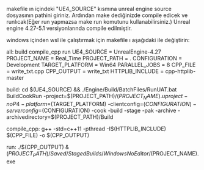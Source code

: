 makefile ın içindeki "UE4_SOURCE" kısmına unreal engine source dosyasının pathini giriniz. Ardından make dediğinizde compile edicek ve runlıcak(Eğer run yapmazsa make run komutunu kullanabilirsiniz.)
Unreal engine 4.27-5.1 versiyonlarında compile edilmiştir.

windows içinden wsl ile çalıştırmak için makefile ı aşağıdaki ile değiştirin:

all: build compile_cpp run
UE4_SOURCE = UnrealEngine-4.27
PROJECT_NAME = Real_Time
PROJECT_PATH = .
CONFIGURATION = Development
TARGET_PLATFORM = Win64
PARALLEL_JOBS = 8
CPP_FILE = write_txt.cpp
CPP_OUTPUT = write_txt
HTTPLIB_INCLUDE = cpp-httplib-master

build:
	cd $(UE4_SOURCE) && ./Engine/Build/BatchFiles/RunUAT.bat BuildCookRun -project=$(PROJECT_PATH)/$(PROJECT_NAME).uproject -noP4 -platform=$(TARGET_PLATFORM) -clientconfig=$(CONFIGURATION) -serverconfig=$(CONFIGURATION) -cook -build -stage -pak -archive -archivedirectory=$(PROJECT_PATH)/Build

compile_cpp:
	g++ -std=c++11 -pthread -I$(HTTPLIB_INCLUDE) $(CPP_FILE) -o $(CPP_OUTPUT)

run:
	./$(CPP_OUTPUT) & $(PROJECT_PATH)/Saved/StagedBuilds/WindowsNoEditor/$(PROJECT_NAME).exe

